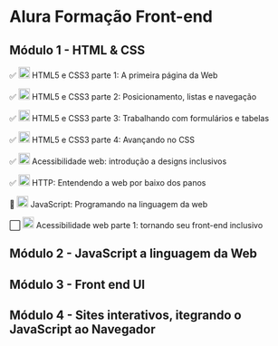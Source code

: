 # Alura Formação Front-end

## Módulo 1 - HTML & CSS

✅ <img src="https://www.alura.com.br/assets/api/cursos/html5-css3-primeiros-passos.svg" width="20"/> HTML5 e CSS3 parte 1: A primeira página da Web

✅ <img src="https://www.alura.com.br/assets/api/cursos/html5-css3-posicionamento-listas-navegacao.svg" width="20"/> HTML5 e CSS3 parte 2: Posicionamento, listas e navegação

✅ <img src="https://www.alura.com.br/assets/api/cursos/html5-css3-formularios-tabelas.svg" width="20"/> HTML5 e CSS3 parte 3: Trabalhando com formulários e tabelas

✅ <img src="https://www.alura.com.br/assets/api/cursos/html5-css3-avancando-css.svg" width="20"/> HTML5 e CSS3 parte 4: Avançando no CSS

✅ <img src="https://www.alura.com.br/assets/api/cursos/acessibilidade-web-design-inclusivos.svg" width="20"/> Acessibilidade web: introdução a designs inclusivos

✅ <img src="https://www.alura.com.br/assets/api/cursos/http-fundamentos.svg" width="20"/> HTTP: Entendendo a web por baixo dos panos

🔳 <img src="https://www.alura.com.br/assets/api/cursos/javascript-programando-na-linguagem-web.svg" width="20"/> JavaScript: Programando na linguagem da web

⬜ <img src="https://www.alura.com.br/assets/api/cursos/acessibilidade-web-front-end.svg" width="20"/> Acessibilidade web parte 1: tornando seu front-end inclusivo

## Módulo 2 - JavaScript a linguagem da Web

## Módulo 3 - Front end UI

## Módulo 4 - Sites interativos, itegrando o JavaScript ao Navegador